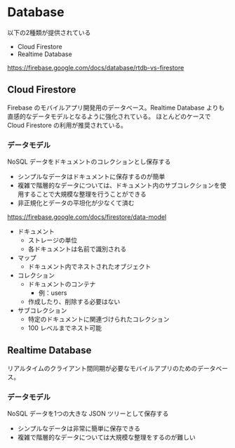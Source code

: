 # Database

以下の2種類が提供されている

* Cloud Firestore
* Realtime Database

https://firebase.google.com/docs/database/rtdb-vs-firestore

## Cloud Firestore

Firebase のモバイルアプリ開発用のデータベース。Realtime Database よりも直感的なデータモデルとなるように強化されている。
ほとんどのケースで Cloud Firestore の利用が推奨されている。

### データモデル

NoSQL
データをドキュメントのコレクションとし保存する
  * シンプルなデータはドキュメントに保存するのが簡単
  * 複雑で階層的なデータについては、ドキュメント内のサブコレクションを使用することで大規模な整理を行うことができる
  * 非正規化とデータの平坦化が少なくて済む

https://firebase.google.com/docs/firestore/data-model

* ドキュメント
  * ストレージの単位
  * 各ドキュメントは名前で識別される
* マップ
  * ドキュメント内でネストされたオブジェクト
* コレクション
  * ドキュメントのコンテナ
    * 例：users
  * 作成したり、削除する必要はない
* サブコレクション
  * 特定のドキュメントに関連づけられたコレクション
  * 100 レベルまでネスト可能

## Realtime Database

リアルタイムのクライアント間同期が必要なモバイルアプリのためのデータベース。

### データモデル

NoSQL
データを1つの大きな JSON ツリーとして保存する
  * シンプルなデータは非常に簡単に保存できる
  * 複雑で階層的なデータについては大規模な整理をするのが難しい
